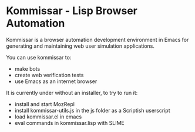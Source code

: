 Kommissar - Lisp Browser Automation
===========
Kommissar is a browser automation development environment in Emacs for generating and maintaining web user simulation applications.

You can use kommissar to:
* make bots
* create web verification tests
* use Emacs as an internet browser

It is currently under without an installer, to try to run it:
* install and start MozRepl
* install kommissar-utils.js in the js folder as a Scriptish userscript
* load kommissar.el in emacs
* eval commands in kommissar.lisp with SLIME

